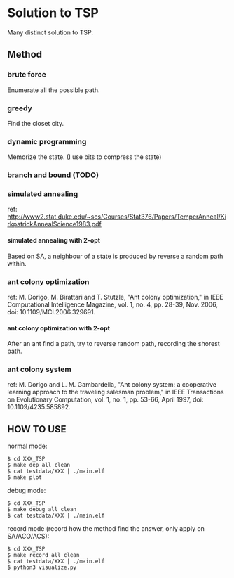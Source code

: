 # Solution to TSP
Many distinct solution to TSP.
## Method
### brute force
Enumerate all the possible path.

### greedy
Find the closet city. 

### dynamic programming
Memorize the state. (I use bits to compress the state)

### branch and bound (TODO)

### simulated annealing
ref: http://www2.stat.duke.edu/~scs/Courses/Stat376/Papers/TemperAnneal/KirkpatrickAnnealScience1983.pdf

#### simulated annealing with 2-opt
Based on SA, a neighbour of a state is produced by reverse a random path within.

### ant colony optimization
ref: M. Dorigo, M. Birattari and T. Stutzle, "Ant colony optimization," in IEEE Computational Intelligence Magazine, vol. 1, no. 4, pp. 28-39, Nov. 2006, doi: 10.1109/MCI.2006.329691.

#### ant colony optimization with 2-opt
After an ant find a path, try to reverse random path, recording the shorest path.

### ant colony system
ref: M. Dorigo and L. M. Gambardella, "Ant colony system: a cooperative learning approach to the traveling salesman problem," in IEEE Transactions on Evolutionary Computation, vol. 1, no. 1, pp. 53-66, April 1997, doi: 10.1109/4235.585892.

## HOW TO USE
normal mode:  
```
$ cd XXX_TSP
$ make dep all clean
$ cat testdata/XXX | ./main.elf
$ make plot
```

debug mode:  
```
$ cd XXX_TSP
$ make debug all clean
$ cat testdata/XXX | ./main.elf
```

record mode (record how the method find the answer, only apply on SA/ACO/ACS):
```
$ cd XXX_TSP
$ make record all clean
$ cat testdata/XXX | ./main.elf
$ python3 visualize.py
```
